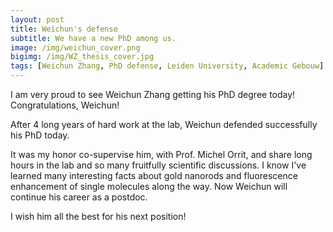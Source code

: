 ```yaml
---
layout: post
title: Weichun's defense
subtitle: We have a new PhD among us.
image: /img/weichun_cover.png
bigimg: /img/WZ_thesis_cover.jpg
tags: [Weichun Zhang, PhD defense, Leiden University, Academic Gebouw]
---
```



I am very proud to see Weichun Zhang getting his PhD degree today! Congratulations, Weichun! 
 
After 4 long years of hard work at the lab, Weichun defended successfully his PhD today. 

It was my honor co-supervise him, with Prof. Michel Orrit, and share long hours in the lab and so many fruitfully scientific discussions. I know I've learned many interesting facts about gold nanorods and fluorescence enhancement of single molecules along the way. Now Weichun will continue his career as a postdoc. 

I wish him all the best for his next position!